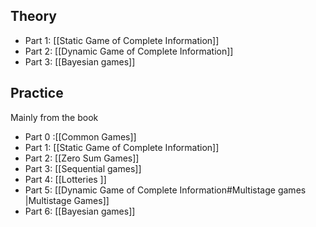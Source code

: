 
## Theory
- Part 1: [[Static Game of Complete Information]]
- Part 2: [[Dynamic Game of Complete Information]]
- Part 3: [[Bayesian games]]
## Practice
Mainly from the book 
- Part 0 :[[Common Games]]
- Part 1: [[Static Game of Complete Information]]
- Part 2: [[Zero Sum Games]]
- Part 3: [[Sequential games]]
- Part 4: [[Lotteries ]]
- Part 5: [[Dynamic Game of Complete Information#Multistage games |Multistage Games]]
- Part 6: [[Bayesian games]]





